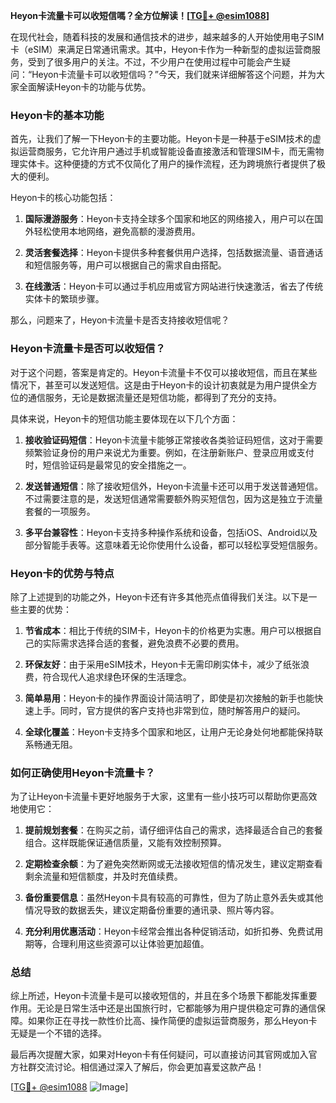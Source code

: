 **Heyon卡流量卡可以收短信嗎？全方位解读！[[TG💪+ @esim1088](https://t.me/s/esim1088)]**

在现代社会，随着科技的发展和通信技术的进步，越来越多的人开始使用电子SIM卡（eSIM）来满足日常通讯需求。其中，Heyon卡作为一种新型的虚拟运营商服务，受到了很多用户的关注。不过，不少用户在使用过程中可能会产生疑问：“Heyon卡流量卡可以收短信吗？”今天，我们就来详细解答这个问题，并为大家全面解读Heyon卡的功能与优势。

### Heyon卡的基本功能

首先，让我们了解一下Heyon卡的主要功能。Heyon卡是一种基于eSIM技术的虚拟运营商服务，它允许用户通过手机或智能设备直接激活和管理SIM卡，而无需物理实体卡。这种便捷的方式不仅简化了用户的操作流程，还为跨境旅行者提供了极大的便利。

Heyon卡的核心功能包括：

1. **国际漫游服务**：Heyon卡支持全球多个国家和地区的网络接入，用户可以在国外轻松使用本地网络，避免高额的漫游费用。
   
2. **灵活套餐选择**：Heyon卡提供多种套餐供用户选择，包括数据流量、语音通话和短信服务等，用户可以根据自己的需求自由搭配。
   
3. **在线激活**：Heyon卡可以通过手机应用或官方网站进行快速激活，省去了传统实体卡的繁琐步骤。

那么，问题来了，Heyon卡流量卡是否支持接收短信呢？

### Heyon卡流量卡是否可以收短信？

对于这个问题，答案是肯定的。Heyon卡流量卡不仅可以接收短信，而且在某些情况下，甚至可以发送短信。这是由于Heyon卡的设计初衷就是为用户提供全方位的通信服务，无论是数据流量还是短信功能，都得到了充分的支持。

具体来说，Heyon卡的短信功能主要体现在以下几个方面：

1. **接收验证码短信**：Heyon卡流量卡能够正常接收各类验证码短信，这对于需要频繁验证身份的用户来说尤为重要。例如，在注册新账户、登录应用或支付时，短信验证码是最常见的安全措施之一。

2. **发送普通短信**：除了接收短信外，Heyon卡流量卡还可以用于发送普通短信。不过需要注意的是，发送短信通常需要额外购买短信包，因为这是独立于流量套餐的一项服务。

3. **多平台兼容性**：Heyon卡支持多种操作系统和设备，包括iOS、Android以及部分智能手表等。这意味着无论你使用什么设备，都可以轻松享受短信服务。

### Heyon卡的优势与特点

除了上述提到的功能之外，Heyon卡还有许多其他亮点值得我们关注。以下是一些主要的优势：

1. **节省成本**：相比于传统的SIM卡，Heyon卡的价格更为实惠。用户可以根据自己的实际需求选择合适的套餐，避免浪费不必要的费用。

2. **环保友好**：由于采用eSIM技术，Heyon卡无需印刷实体卡，减少了纸张浪费，符合现代人追求绿色环保的生活理念。

3. **简单易用**：Heyon卡的操作界面设计简洁明了，即使是初次接触的新手也能快速上手。同时，官方提供的客户支持也非常到位，随时解答用户的疑问。

4. **全球化覆盖**：Heyon卡支持多个国家和地区，让用户无论身处何地都能保持联系畅通无阻。

### 如何正确使用Heyon卡流量卡？

为了让Heyon卡流量卡更好地服务于大家，这里有一些小技巧可以帮助你更高效地使用它：

1. **提前规划套餐**：在购买之前，请仔细评估自己的需求，选择最适合自己的套餐组合。这样既能保证通信质量，又能有效控制预算。

2. **定期检查余额**：为了避免突然断网或无法接收短信的情况发生，建议定期查看剩余流量和短信额度，并及时充值续费。

3. **备份重要信息**：虽然Heyon卡具有较高的可靠性，但为了防止意外丢失或其他情况导致的数据丢失，建议定期备份重要的通讯录、照片等内容。

4. **充分利用优惠活动**：Heyon卡经常会推出各种促销活动，如折扣券、免费试用期等，合理利用这些资源可以让体验更加超值。

### 总结

综上所述，Heyon卡流量卡是可以接收短信的，并且在多个场景下都能发挥重要作用。无论是日常生活中还是出国旅行时，它都能够为用户提供稳定可靠的通信保障。如果你正在寻找一款性价比高、操作简便的虚拟运营商服务，那么Heyon卡无疑是一个不错的选择。

最后再次提醒大家，如果对Heyon卡有任何疑问，可以直接访问其官网或加入官方社群交流讨论。相信通过深入了解后，你会更加喜爱这款产品！

[[TG💪+ @esim1088](https://t.me/s/esim1088) ![Image](https://i.postimg.cc/4NQfJmqS/Snipaste-2025-05-13-00-14-12.png)]